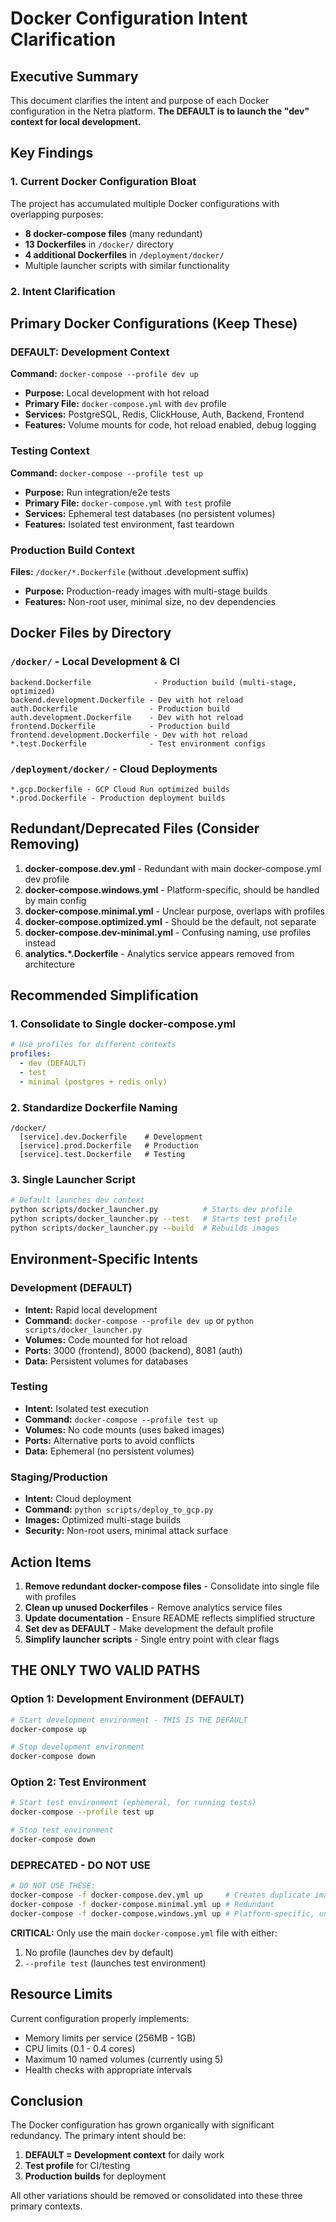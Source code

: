 # Docker Configuration Intent Clarification

## Executive Summary

This document clarifies the intent and purpose of each Docker configuration in the Netra platform. **The DEFAULT is to launch the "dev" context for local development.**

## Key Findings

### 1. Current Docker Configuration Bloat

The project has accumulated multiple Docker configurations with overlapping purposes:
- **8 docker-compose files** (many redundant)
- **13 Dockerfiles** in `/docker/` directory
- **4 additional Dockerfiles** in `/deployment/docker/`
- Multiple launcher scripts with similar functionality

### 2. Intent Clarification

## Primary Docker Configurations (Keep These)

### DEFAULT: Development Context
**Command:** `docker-compose --profile dev up`
- **Purpose:** Local development with hot reload
- **Primary File:** `docker-compose.yml` with `dev` profile
- **Services:** PostgreSQL, Redis, ClickHouse, Auth, Backend, Frontend
- **Features:** Volume mounts for code, hot reload enabled, debug logging

### Testing Context
**Command:** `docker-compose --profile test up`
- **Purpose:** Run integration/e2e tests
- **Primary File:** `docker-compose.yml` with `test` profile
- **Services:** Ephemeral test databases (no persistent volumes)
- **Features:** Isolated test environment, fast teardown

### Production Build Context
**Files:** `/docker/*.Dockerfile` (without .development suffix)
- **Purpose:** Production-ready images with multi-stage builds
- **Features:** Non-root user, minimal size, no dev dependencies

## Docker Files by Directory

### `/docker/` - Local Development & CI
```
backend.Dockerfile              - Production build (multi-stage, optimized)
backend.development.Dockerfile - Dev with hot reload
auth.Dockerfile                - Production build
auth.development.Dockerfile    - Dev with hot reload
frontend.Dockerfile            - Production build
frontend.development.Dockerfile - Dev with hot reload
*.test.Dockerfile              - Test environment configs
```

### `/deployment/docker/` - Cloud Deployments
```
*.gcp.Dockerfile - GCP Cloud Run optimized builds
*.prod.Dockerfile - Production deployment builds
```

## Redundant/Deprecated Files (Consider Removing)

1. **docker-compose.dev.yml** - Redundant with main docker-compose.yml dev profile
2. **docker-compose.windows.yml** - Platform-specific, should be handled by main config
3. **docker-compose.minimal.yml** - Unclear purpose, overlaps with profiles
4. **docker-compose.optimized.yml** - Should be the default, not separate
5. **docker-compose.dev-minimal.yml** - Confusing naming, use profiles instead
6. **analytics.*.Dockerfile** - Analytics service appears removed from architecture

## Recommended Simplification

### 1. Consolidate to Single docker-compose.yml
```yaml
# Use profiles for different contexts
profiles:
  - dev (DEFAULT)
  - test
  - minimal (postgres + redis only)
```

### 2. Standardize Dockerfile Naming
```
/docker/
  [service].dev.Dockerfile    # Development
  [service].prod.Dockerfile   # Production
  [service].test.Dockerfile   # Testing
```

### 3. Single Launcher Script
```bash
# Default launches dev context
python scripts/docker_launcher.py          # Starts dev profile
python scripts/docker_launcher.py --test   # Starts test profile
python scripts/docker_launcher.py --build  # Rebuilds images
```

## Environment-Specific Intents

### Development (DEFAULT)
- **Intent:** Rapid local development
- **Command:** `docker-compose --profile dev up` or `python scripts/docker_launcher.py`
- **Volumes:** Code mounted for hot reload
- **Ports:** 3000 (frontend), 8000 (backend), 8081 (auth)
- **Data:** Persistent volumes for databases

### Testing
- **Intent:** Isolated test execution
- **Command:** `docker-compose --profile test up`
- **Volumes:** No code mounts (uses baked images)
- **Ports:** Alternative ports to avoid conflicts
- **Data:** Ephemeral (no persistent volumes)

### Staging/Production
- **Intent:** Cloud deployment
- **Command:** `python scripts/deploy_to_gcp.py`
- **Images:** Optimized multi-stage builds
- **Security:** Non-root users, minimal attack surface

## Action Items

1. **Remove redundant docker-compose files** - Consolidate into single file with profiles
2. **Clean up unused Dockerfiles** - Remove analytics service files
3. **Update documentation** - Ensure README reflects simplified structure
4. **Set dev as DEFAULT** - Make development the default profile
5. **Simplify launcher scripts** - Single entry point with clear flags

## THE ONLY TWO VALID PATHS

### Option 1: Development Environment (DEFAULT)
```bash
# Start development environment - THIS IS THE DEFAULT
docker-compose up

# Stop development environment
docker-compose down
```

### Option 2: Test Environment
```bash
# Start test environment (ephemeral, for running tests)
docker-compose --profile test up

# Stop test environment
docker-compose down
```

### DEPRECATED - DO NOT USE
```bash
# DO NOT USE THESE:
docker-compose -f docker-compose.dev.yml up     # Creates duplicate images
docker-compose -f docker-compose.minimal.yml up # Redundant
docker-compose -f docker-compose.windows.yml up # Platform-specific, unnecessary
```

**CRITICAL:** Only use the main `docker-compose.yml` file with either:
1. No profile (launches dev by default)
2. `--profile test` (launches test environment)

## Resource Limits

Current configuration properly implements:
- Memory limits per service (256MB - 1GB)
- CPU limits (0.1 - 0.4 cores)
- Maximum 10 named volumes (currently using 5)
- Health checks with appropriate intervals

## Conclusion

The Docker configuration has grown organically with significant redundancy. The primary intent should be:
1. **DEFAULT = Development context** for daily work
2. **Test profile** for CI/testing
3. **Production builds** for deployment

All other variations should be removed or consolidated into these three primary contexts.